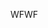 <span data-ttu-id="08e46-101">WF</span><span class="sxs-lookup"><span data-stu-id="08e46-101">WF</span></span>
